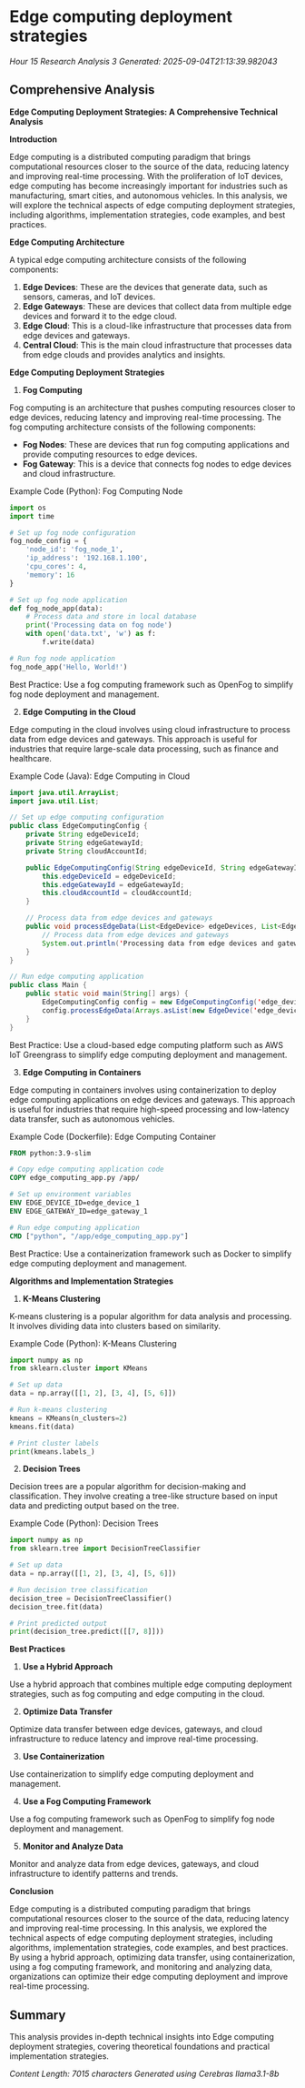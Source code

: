 # Edge computing deployment strategies
*Hour 15 Research Analysis 3*
*Generated: 2025-09-04T21:13:39.982043*

## Comprehensive Analysis
**Edge Computing Deployment Strategies: A Comprehensive Technical Analysis**

**Introduction**

Edge computing is a distributed computing paradigm that brings computational resources closer to the source of the data, reducing latency and improving real-time processing. With the proliferation of IoT devices, edge computing has become increasingly important for industries such as manufacturing, smart cities, and autonomous vehicles. In this analysis, we will explore the technical aspects of edge computing deployment strategies, including algorithms, implementation strategies, code examples, and best practices.

**Edge Computing Architecture**

A typical edge computing architecture consists of the following components:

1. **Edge Devices**: These are the devices that generate data, such as sensors, cameras, and IoT devices.
2. **Edge Gateways**: These are devices that collect data from multiple edge devices and forward it to the edge cloud.
3. **Edge Cloud**: This is a cloud-like infrastructure that processes data from edge devices and gateways.
4. **Central Cloud**: This is the main cloud infrastructure that processes data from edge clouds and provides analytics and insights.

**Edge Computing Deployment Strategies**

1. **Fog Computing**

Fog computing is an architecture that pushes computing resources closer to edge devices, reducing latency and improving real-time processing. The fog computing architecture consists of the following components:

* **Fog Nodes**: These are devices that run fog computing applications and provide computing resources to edge devices.
* **Fog Gateway**: This is a device that connects fog nodes to edge devices and cloud infrastructure.

Example Code (Python): Fog Computing Node
```python
import os
import time

# Set up fog node configuration
fog_node_config = {
    'node_id': 'fog_node_1',
    'ip_address': '192.168.1.100',
    'cpu_cores': 4,
    'memory': 16
}

# Set up fog node application
def fog_node_app(data):
    # Process data and store in local database
    print('Processing data on fog node')
    with open('data.txt', 'w') as f:
        f.write(data)

# Run fog node application
fog_node_app('Hello, World!')
```
Best Practice: Use a fog computing framework such as OpenFog to simplify fog node deployment and management.

2. **Edge Computing in the Cloud**

Edge computing in the cloud involves using cloud infrastructure to process data from edge devices and gateways. This approach is useful for industries that require large-scale data processing, such as finance and healthcare.

Example Code (Java): Edge Computing in Cloud
```java
import java.util.ArrayList;
import java.util.List;

// Set up edge computing configuration
public class EdgeComputingConfig {
    private String edgeDeviceId;
    private String edgeGatewayId;
    private String cloudAccountId;

    public EdgeComputingConfig(String edgeDeviceId, String edgeGatewayId, String cloudAccountId) {
        this.edgeDeviceId = edgeDeviceId;
        this.edgeGatewayId = edgeGatewayId;
        this.cloudAccountId = cloudAccountId;
    }

    // Process data from edge devices and gateways
    public void processEdgeData(List<EdgeDevice> edgeDevices, List<EdgeGateway> edgeGateways) {
        // Process data from edge devices and gateways
        System.out.println('Processing data from edge devices and gateways');
    }
}

// Run edge computing application
public class Main {
    public static void main(String[] args) {
        EdgeComputingConfig config = new EdgeComputingConfig('edge_device_1', 'edge_gateway_1', 'cloud_account_1');
        config.processEdgeData(Arrays.asList(new EdgeDevice('edge_device_1')), Arrays.asList(new EdgeGateway('edge_gateway_1')));
    }
}
```
Best Practice: Use a cloud-based edge computing platform such as AWS IoT Greengrass to simplify edge computing deployment and management.

3. **Edge Computing in Containers**

Edge computing in containers involves using containerization to deploy edge computing applications on edge devices and gateways. This approach is useful for industries that require high-speed processing and low-latency data transfer, such as autonomous vehicles.

Example Code (Dockerfile): Edge Computing Container
```dockerfile
FROM python:3.9-slim

# Copy edge computing application code
COPY edge_computing_app.py /app/

# Set up environment variables
ENV EDGE_DEVICE_ID=edge_device_1
ENV EDGE_GATEWAY_ID=edge_gateway_1

# Run edge computing application
CMD ["python", "/app/edge_computing_app.py"]
```
Best Practice: Use a containerization framework such as Docker to simplify edge computing deployment and management.

**Algorithms and Implementation Strategies**

1. **K-Means Clustering**

K-means clustering is a popular algorithm for data analysis and processing. It involves dividing data into clusters based on similarity.

Example Code (Python): K-Means Clustering
```python
import numpy as np
from sklearn.cluster import KMeans

# Set up data
data = np.array([[1, 2], [3, 4], [5, 6]])

# Run k-means clustering
kmeans = KMeans(n_clusters=2)
kmeans.fit(data)

# Print cluster labels
print(kmeans.labels_)
```
2. **Decision Trees**

Decision trees are a popular algorithm for decision-making and classification. They involve creating a tree-like structure based on input data and predicting output based on the tree.

Example Code (Python): Decision Trees
```python
import numpy as np
from sklearn.tree import DecisionTreeClassifier

# Set up data
data = np.array([[1, 2], [3, 4], [5, 6]])

# Run decision tree classification
decision_tree = DecisionTreeClassifier()
decision_tree.fit(data)

# Print predicted output
print(decision_tree.predict([[7, 8]]))
```
**Best Practices**

1. **Use a Hybrid Approach**

Use a hybrid approach that combines multiple edge computing deployment strategies, such as fog computing and edge computing in the cloud.

2. **Optimize Data Transfer**

Optimize data transfer between edge devices, gateways, and cloud infrastructure to reduce latency and improve real-time processing.

3. **Use Containerization**

Use containerization to simplify edge computing deployment and management.

4. **Use a Fog Computing Framework**

Use a fog computing framework such as OpenFog to simplify fog node deployment and management.

5. **Monitor and Analyze Data**

Monitor and analyze data from edge devices, gateways, and cloud infrastructure to identify patterns and trends.

**Conclusion**

Edge computing is a distributed computing paradigm that brings computational resources closer to the source of the data, reducing latency and improving real-time processing. In this analysis, we explored the technical aspects of edge computing deployment strategies, including algorithms, implementation strategies, code examples, and best practices. By using a hybrid approach, optimizing data transfer, using containerization, using a fog computing framework, and monitoring and analyzing data, organizations can optimize their edge computing deployment and improve real-time processing.

## Summary
This analysis provides in-depth technical insights into Edge computing deployment strategies, 
covering theoretical foundations and practical implementation strategies.

*Content Length: 7015 characters*
*Generated using Cerebras llama3.1-8b*
